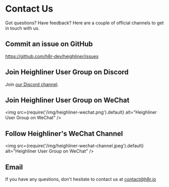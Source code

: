 # Contact Us

Got questions? Have feedback? Here are a couple of official channels to get in touch with us. 

## Commit an issue on GitHub

https://github.com/h8r-dev/heighliner/issues

## Join Heighliner User Group on Discord

Join [our Discord channel](https://discord.gg/WphTbdVHFA).

## Join Heighliner User Group on WeChat

<img
  src={require('/img/heighliner-wechat.png').default}
  alt="Heighliner User Group on WeChat"
/>

## Follow Heighliner's WeChat Channel

<img
  src={require('/img/heighliner-wechat-channel.jpeg').default}
  alt="Heighliner User Group on WeChat"
/>

## Email

If you have any questions, don't hesitate to contact us at contact@h8r.io

